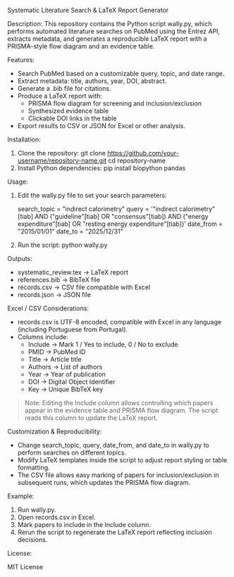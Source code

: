 Systematic Literature Search & LaTeX Report Generator

Description:
This repository contains the Python script wally.py, which performs automated literature searches on PubMed using the Entrez API, extracts metadata, and generates a reproducible LaTeX report with a PRISMA-style flow diagram and an evidence table.

Features:

- Search PubMed based on a customizable query, topic, and date range.
- Extract metadata: title, authors, year, DOI, abstract.
- Generate a .bib file for citations.
- Produce a LaTeX report with:
  - PRISMA flow diagram for screening and inclusion/exclusion
  - Synthesized evidence table
  - Clickable DOI links in the table
- Export results to CSV or JSON for Excel or other analysis.

Installation:

1. Clone the repository:
   git clone https://github.com/your-username/repository-name.git
   cd repository-name
2. Install Python dependencies:
   pip install biopython pandas

Usage:

1. Edit the wally.py file to set your search parameters:

   search_topic = "indirect calorimetry"
   query = '"indirect calorimetry"[tiab] AND ("guideline"[tiab] OR "consensus"[tiab]) AND ("energy expenditure"[tiab] OR "resting energy expenditure"[tiab])'
   date_from = "2015/01/01"
   date_to = "2025/12/31"

2. Run the script:
   python wally.py

Outputs:

- systematic_review.tex → LaTeX report
- references.bib → BibTeX file
- records.csv → CSV file compatible with Excel
- records.json → JSON file

Excel / CSV Considerations:

- records.csv is UTF-8 encoded, compatible with Excel in any language (including Portuguese from Portugal).
- Columns include:
  - Include → Mark 1 / Yes to include, 0 / No to exclude
  - PMID → PubMed ID
  - Title → Article title
  - Authors → List of authors
  - Year → Year of publication
  - DOI → Digital Object Identifier
  - Key → Unique BibTeX key

> Note: Editing the Include column allows controlling which papers appear in the evidence table and PRISMA flow diagram. The script reads this column to update the LaTeX report.

Customization & Reproducibility:

- Change search_topic, query, date_from, and date_to in wally.py to perform searches on different topics.
- Modify LaTeX templates inside the script to adjust report styling or table formatting.
- The CSV file allows easy marking of papers for inclusion/exclusion in subsequent runs, which updates the PRISMA flow diagram.

Example:

1. Run wally.py.
2. Open records.csv in Excel.
3. Mark papers to include in the Include column.
4. Rerun the script to regenerate the LaTeX report reflecting inclusion decisions.

License:

MIT License
